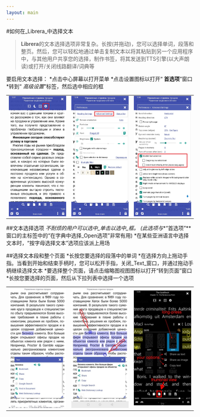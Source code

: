 ```yaml
---
layout: main
---
```


#如何在_Librera_中选择文本

> **Librera**的文本选择选项非常复杂。长按(并拖动)，您可以选择单词，段落和整页。然后，您可以轻松地通过单击复制文本以将其粘贴到另一个应用程序中，与其他用户共享您的选择，制作书签，将其发送到TTS引擎(以大声朗读)或打开/关闭线路翻译/词典等

要启用文本选择：
*点击中心屏幕以打开菜单
*点击设置图标以打开“ **首选项**”窗口
*转到“ _高级设置_”标签，然后选中相应的框


||||
|-|-|-|
|![](1.jpg)|![](2.jpg)|![](3.jpg)|

##文本选择选项
*不耐烦的用户可以选中_单击以选中_框。 (此选项与**“首选项”**窗口的主标签中的“在字典中选择_Open选项”非常有用)
*在某些亚洲语言中选择文本时，“按字母选择文本”选项应该派上用场

##选择文本段和整个页面
*长按您要选择的段落中的单词
*在选择方向上拖动手指。当看到开始和结束手柄时，您可以松开手指，关闭_Text_窗口，并通过拖动手柄继续选择文本
*要选择整个页面，请点击缩略图视图图标以打开“转到页面”窗口
*长按您要选择的页面，然后从下拉列表中选择一个选项

||||
|-|-|-|
|![](4.jpg)|![](5.jpg)|![](6.jpg)|

